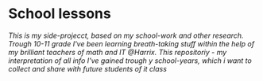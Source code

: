 # School lessons
*This is my side-projecct, based on my school-work and other research. 
Trough 10-11 grade I've been learning breath-taking stuff within the help of my brilliant teachers of math and IT @Harrix. 
This repositoriy - my interpretation of all info I've gained trough y school-years, which i want to collect and share with future students of it class*
